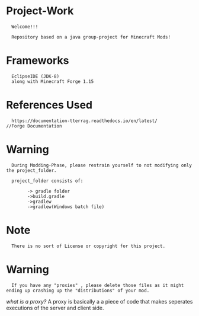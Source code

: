 # Project-Work

      Welcome!!!

      Repository based on a java group-project for Minecraft Mods!

# Frameworks
      EclipseIDE (JDK-8)
      along with Minecraft Forge 1.15
      
      
# References Used 

      https://documentation-tterrag.readthedocs.io/en/latest/         //Forge Documentation 
 
# Warning 
      During Modding-Phase, please restrain yourself to not modifying only the project_folder.

      project_folder consists of:

            -> gradle folder
            ->build.gradle
            ->gradlew
            ->gradlew(Windows batch file)

# Note
      There is no sort of License or copyright for this project.
      
 # Warning
      If you have any "proxies" , please delete those files as it might ending up crashing up the "distributions" of your mod.
      
 _what is a proxy?_
            A proxy is basically a a piece of code that makes seperates executions of the server and client side. 
